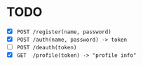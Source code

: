 # TODO

- [x] `POST /register(name, password)`
- [x] `POST /auth(name, password) -> token`
- [ ] `POST /deauth(token)`
- [x] `GET  /profile(token) -> "profile info"`
